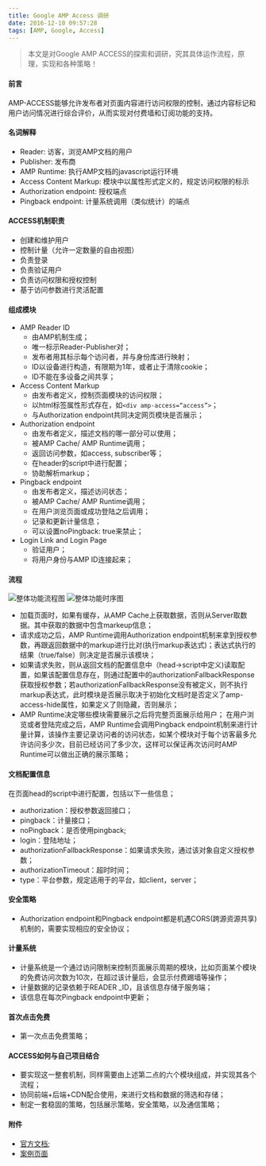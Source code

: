 ```yaml
---
title: Google AMP Access 调研
date: 2016-12-10 09:57:28
tags: [AMP, Google, Access]
---
```


> 本文是对Google AMP ACCESS的探索和调研，究其具体运作流程，原理，实现和各种策略！

#### 前言
AMP-ACCESS能够允许发布者对页面内容进行访问权限的控制，通过内容标记和用户访问情况进行综合评价，从而实现对付费墙和订阅功能的支持。

#### 名词解释
- Reader: 访客，浏览AMP文档的用户
- Publisher: 发布商
- AMP Runtime: 执行AMP文档的javascript运行环境
- Access Content Markup: 模块中以属性形式定义的，规定访问权限的标示
- Authorization endpoint: 授权端点
- Pingback endpoint: 计量系统调用（类似统计）的端点

#### ACCESS机制职责
- 创建和维护用户
- 控制计量（允许一定数量的自由视图）
- 负责登录
- 负责验证用户
- 负责访问权限和授权控制
- 基于访问参数进行灵活配置

#### 组成模块
- AMP Reader ID
    - 由AMP机制生成；
    - 唯一标示Reader-Publisher对；
    - 发布者用其标示每个访问者，并与身份库进行映射；
    - ID以设备进行构造，有限期为1年，或者止于清除cookie；
    - ID不能在多设备之间共享；
-  Access Content Markup
    - 由发布者定义，控制页面模块的访问权限；
    - 以html标签属性形式存在，如`<div amp-access=“access”>`；
    - 与Authorization endpoint共同决定网页模块是否展示；
- Authorization endpoint
    - 由发布者定义，描述文档的哪一部分可以使用；
    - 被AMP Cache/ AMP Runtime调用；
    - 返回访问参数，如access, subscriber等；
    - 在header的script中进行配置；
    - 协助解析markup；
- Pingback endpoint
    - 由发布者定义，描述访问状态；
    - 被AMP Cache/ AMP Runtime调用；
    - 在用户浏览页面或成功登陆之后调用；
    - 记录和更新计量信息；
    - 可以设置noPingback: true来禁止；
- Login Link and Login Page
    - 验证用户；
    - 将用户身份与AMP ID连接起来；

#### 流程

![整体功能流程图](/img/articles/google-amp/google-access-timing-diagram.png)
![整体功能时序图](/img/articles/google-amp/google-access-flow-chart.png)

- 加载页面时，如果有缓存，从AMP Cache上获取数据，否则从Server取数据。其中获取的数据中包含markeup信息；
- 请求成功之后，AMP Runtime调用Authorization endpoint机制来拿到授权参数，再跟返回数据中的markup进行比对(执行markup表达式)；表达式执行的结果（true/false）则决定是否展示该模块；
- 如果请求失败，则从返回文档的配置信息中（head->script中定义)读取配置，如果该配置信息存在，则通过配置中的authorizationFallbackResponse获取授权参数；若authorizationFallbackResponse没有被定义，则不执行markup表达式，此时模块是否展示取决于初始化文档时是否定义了amp-access-hide属性，如果定义了则隐藏，否则展示；
- AMP Runtime决定哪些模块需要展示之后将完整页面展示给用户；
在用户浏览或者登陆完成之后，AMP Runtime会调用Pingback endpoint机制来进行计量计算，该操作主要记录访问者的访问状态，如某个模块对于每个访客最多允许访问多少次，目前已经访问了多少次，这样可以保证再次访问时AMP Runtime可以做出正确的展示策略； 

#### 文档配置信息
在页面head的script中进行配置，包括以下一些信息；
- authorization：授权参数返回接口；
- pingback：计量接口；
- noPingback：是否使用pingback;
- login：登陆地址；
- authorizationFallbackResponse：如果请求失败，通过该对象自定义授权参数；
- authorizationTimeout：超时时间；
- type：平台参数，规定适用于的平台，如client，server； 

#### 安全策略
- Authorization endpoint和Pingback endpoint都是机遇CORS(跨源资源共享)机制的，需要实现相应的安全协议；

#### 计量系统
- 计量系统是一个通过访问限制来控制页面展示周期的模块，比如页面某个模块的免费访问次数为10次，在超过该计量后，会显示付费踢墙等操作；
- 计量数据的记录依赖于READER _ID，且该信息存储于服务端；
- 该信息在每次Pingback endpoint中更新；

#### 首次点击免费
- 第一次点击免费策略；

#### ACCESS如何与自己项目结合
- 要实现这一整套机制，同样需要由上述第二点的六个模块组成，并实现其各个流程；
- 协同前端+后端+CDN配合使用，来进行文档和数据的筛选和存储；
- 制定一套稳固的策略，包括展示策略，安全策略，以及通信策略；

#### 附件
- [官方文档](https://www.ampproject.org/zh_cn/docs/reference/components/amp-access#access-url-variables);
- [案例页面](https://ampbyexample.com/components/amp-access/)